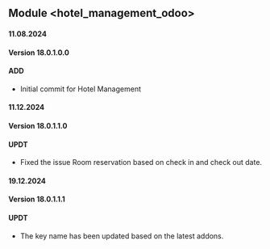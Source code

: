 ## Module <hotel_management_odoo>

#### 11.08.2024
#### Version 18.0.1.0.0
#### ADD
- Initial commit for Hotel Management

#### 11.12.2024
#### Version 18.0.1.1.0
#### UPDT
- Fixed the issue Room reservation based on check in and check out date.

#### 19.12.2024
#### Version 18.0.1.1.1
#### UPDT
- The key name has been updated based on the latest addons.